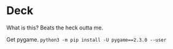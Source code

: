 # Deck
What is this? Beats the heck outta me.

Get pygame.
`python3 -m pip install -U pygame==2.3.0 --user`